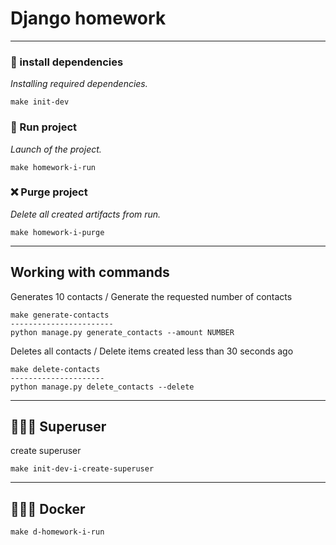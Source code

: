 # Django homework

---

### 🔄 install dependencies

_Installing required dependencies._

```
make init-dev
```

### 🚀 Run project

_Launch of the project._

```
make homework-i-run
```

### ❌ Purge project

_Delete all created artifacts from run._

```
make homework-i-purge
```

---

## Working with commands

Generates 10 contacts / Generate the requested number of contacts

```
make generate-contacts
-----------------------
python manage.py generate_contacts --amount NUMBER
```

Deletes all contacts / Delete items created less than 30 seconds ago
```
make delete-contacts
---------------------
python manage.py delete_contacts --delete
```

---

## 🦸🏼‍♂️ Superuser

create superuser

```
make init-dev-i-create-superuser
```

---

## 🦸🏼‍♂️ Docker


```
make d-homework-i-run
```